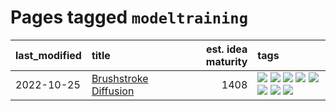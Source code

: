 # Pages tagged `modeltraining`

|last_modified|title|est. idea maturity|tags
|:---|:---|---:|:---|
|2022-10-25|[Brushstroke Diffusion](../brushstroke-diffusion.md)|1408|[![](https://img.shields.io/badge/tag-artisticstyletransfer-c4fb38)](../tags/artisticstyletransfer.md) [![](https://img.shields.io/badge/tag-creativity-1eefac)](../tags/creativity.md) [![](https://img.shields.io/badge/tag-deepgenerativemodeling-3f9741)](../tags/deepgenerativemodeling.md) [![](https://img.shields.io/badge/tag-experimental-4bcfd8)](../tags/experimental.md) [![](https://img.shields.io/badge/tag-imageprocessing-c6963e)](../tags/imageprocessing.md) [![](https://img.shields.io/badge/tag-modeltraining-6013c8)](../tags/modeltraining.md) [![](https://img.shields.io/badge/tag-painting-e3be61)](../tags/painting.md) [![](https://img.shields.io/badge/tag-wip-ff6770)](../tags/wip.md)|